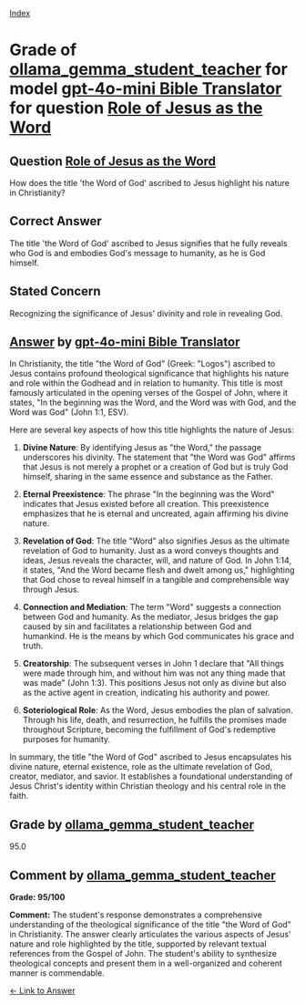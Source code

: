 
[Index](../../../../index.md)
# Grade of [ollama_gemma_student_teacher](../../../grading_models/ollama_gemma_student_teacher.md) for model [gpt-4o-mini Bible Translator](../../../answering_models/gpt-4o-mini_Bible_Translator.md) for question [Role of Jesus as the Word](../../../questions/Role_of_Jesus_as_the_Word.md)

## Question [Role of Jesus as the Word](../../../questions/Role_of_Jesus_as_the_Word.md)
How does the title 'the Word of God' ascribed to Jesus highlight his nature in Christianity?

## Correct Answer
The title 'the Word of God' ascribed to Jesus signifies that he fully reveals who God is and embodies God's message to humanity, as he is God himself.

## Stated Concern
Recognizing the significance of Jesus' divinity and role in revealing God.

## [Answer](../Role_of_Jesus_as_the_Word.md) by [gpt-4o-mini Bible Translator](../../../answering_models/gpt-4o-mini_Bible_Translator.md)
In Christianity, the title "the Word of God" (Greek: "Logos") ascribed to Jesus contains profound theological significance that highlights his nature and role within the Godhead and in relation to humanity. This title is most famously articulated in the opening verses of the Gospel of John, where it states, "In the beginning was the Word, and the Word was with God, and the Word was God" (John 1:1, ESV).

Here are several key aspects of how this title highlights the nature of Jesus:

1. **Divine Nature**: By identifying Jesus as "the Word," the passage underscores his divinity. The statement that "the Word was God" affirms that Jesus is not merely a prophet or a creation of God but is truly God himself, sharing in the same essence and substance as the Father.

2. **Eternal Preexistence**: The phrase "In the beginning was the Word" indicates that Jesus existed before all creation. This preexistence emphasizes that he is eternal and uncreated, again affirming his divine nature.

3. **Revelation of God**: The title "Word" also signifies Jesus as the ultimate revelation of God to humanity. Just as a word conveys thoughts and ideas, Jesus reveals the character, will, and nature of God. In John 1:14, it states, "And the Word became flesh and dwelt among us," highlighting that God chose to reveal himself in a tangible and comprehensible way through Jesus.

4. **Connection and Mediation**: The term "Word" suggests a connection between God and humanity. As the mediator, Jesus bridges the gap caused by sin and facilitates a relationship between God and humankind. He is the means by which God communicates his grace and truth.

5. **Creatorship**: The subsequent verses in John 1 declare that "All things were made through him, and without him was not any thing made that was made" (John 1:3). This positions Jesus not only as divine but also as the active agent in creation, indicating his authority and power.

6. **Soteriological Role**: As the Word, Jesus embodies the plan of salvation. Through his life, death, and resurrection, he fulfills the promises made throughout Scripture, becoming the fulfillment of God's redemptive purposes for humanity. 

In summary, the title "the Word of God" ascribed to Jesus encapsulates his divine nature, eternal existence, role as the ultimate revelation of God, creator, mediator, and savior. It establishes a foundational understanding of Jesus Christ's identity within Christian theology and his central role in the faith.

## Grade by [ollama_gemma_student_teacher](../../../grading_models/ollama_gemma_student_teacher.md)
95.0

## Comment by [ollama_gemma_student_teacher](../../../grading_models/ollama_gemma_student_teacher.md)
**Grade: 95/100**

**Comment:** The student's response demonstrates a comprehensive understanding of the theological significance of the title "the Word of God" in Christianity. The answer clearly articulates the various aspects of Jesus' nature and role highlighted by the title, supported by relevant textual references from the Gospel of John. The student's ability to synthesize theological concepts and present them in a well-organized and coherent manner is commendable.

[&lt;- Link to Answer](../Role_of_Jesus_as_the_Word.md)
